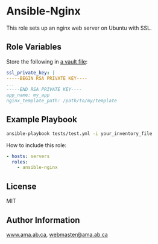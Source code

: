 Ansible-Nginx
=============

This role sets up an nginx web server on Ubuntu with SSL.

Role Variables
--------------
Store the following in [a vault file](http://docs.ansible.com/ansible/playbooks_vault.html):

```yaml
ssl_private_key: |
-----BEGIN RSA PRIVATE KEY----
...
-----END RSA PRIVATE KEY----
app_name: my_app
nginx_template_path: /path/to/my/template
```

Example Playbook
----------------

```bash
ansible-playbook tests/test.yml -i your_inventory_file
```

How to include this role:

```yaml
- hosts: servers
  roles:
    - ansible-nginx
```

License
-------

MIT

Author Information
------------------

www.ama.ab.ca, webmaster@ama.ab.ca

